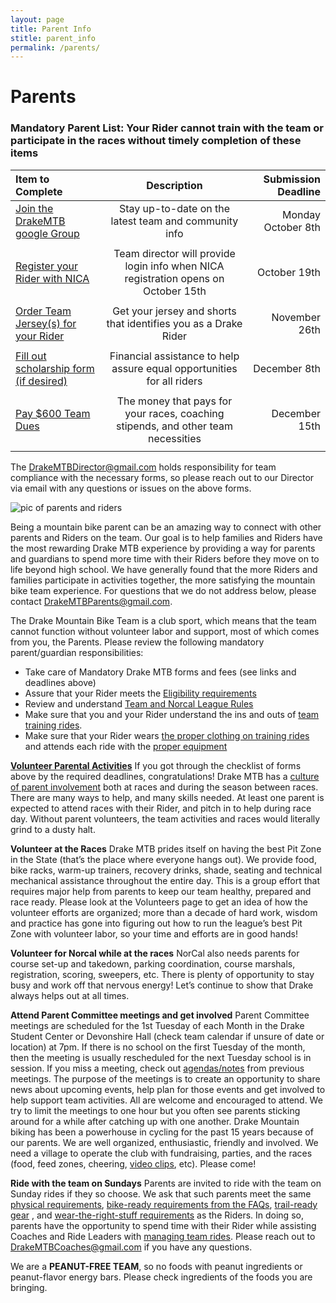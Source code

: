 ```yaml
---
layout: page
title: Parent Info
stitle: parent_info
permalink: /parents/
---
```

# Parents

<!--- Welcome	to	the	Drake	Mountain	Bike	Team	for	2017/18!	We	are	excited	to	see	the	returning	riders	and	to	welcome	new	riders	to	the	team.  The	season	is	starting	with	a	new	event	–	<b>a	team	ride	and	camping	trip	in	Olema	on	October	14-15</b>. This	trip	will	be	a	great	way	to	reconnect	with	your	teammates	from	last	year	and	get	to know	the	new	riders.	Because	this	camping	trip	and	all	mountain	bike	team	activities	are considered	field	trips,	everyone	needs	to	complete	a	[pile	of	paperwork]({{site.baseurl}}/images/2017_Tam_District_Field_Trip_Forms_Packet.pdf) as well as the [Rider Registration Form]({{site.baseurl}}/register) before	participating	in this or any	other team	activities. --->

<!--- These items must be completed	by Sunday,	September	17.	LATE	OR	INCOMPLETE	SUBMITTALS	=	NO OLEMA	CAMPING	TRIP ON OCTOBER 14th, NO EXCEPTIONS! The	due	date	is	imposed	by	the	School	District, not by us,	to	allow	for	District	Board	approval	of	the camping	trip.	--->

<!--- **** Checklist	of	items you need to complete in [the pile	of	paperwork]({{site.baseurl}}/images/2017_Tam_District_Field_Trip_Forms_Packet.pdf) ...please	complete	all	forms,	even	if	you’re	not	sure	if	you will	drive	or	attend:	**** --->
<!--- * Notice	and	Permission	to	Participate	&	Release	of	Liability	--->
<!--- * Field	Trip	Permission	Form --->
<!--- * Adult	Field	Trip	Waiver	(include	both	parents/guardians	on	this	form)	 --->
<!--- * Driver	Certification	Form	(include	both	parents/guardians	on	this	form) -  please attach	copy	of	auto	insurance	policy	declarations	page	showing	name	of policy	holder,	coverage	levels,	and	effective	dates, and if a	student	will	drive,	include	copy	of	student’s	drivers	license --->
<!--- * Field	Trip	Release,	Waiver	of	Liability,	and	Indemnity	Agreement	---> 



<!---||||
| [Participate in Fundraising $250 for the team](URL tbd)| Raise $250 that - in addition to $350 in Dues - pays for races, coaching stipends, and team necessities | December 15th | --->

<!--- | [Tam District Field Trip Forms Approval Packet]({{site.baseurl}}/images/DrakeMTB_ParentForms_10-10-18.pdf) | ALL of these pages must be printed, filled out, and emailed to Lynn Valdivia at <DrakeMTBDirector@gmail.com> or dropped off either at 26 Humbold Ave San Anselmo or to Jolie Jacobs at the Drake High Main Office | Monday October 8th |
||||
| [Register for the Drake Team]({{site.baseurl}}/register) | Information the team and school needs to allow participation in this club sport | Monday October 8th |
||||
 --->

### Mandatory Parent List: Your Rider cannot train with the team or participate in the races without timely completion of these items <a name="mandatory"></a>

| Item to Complete  | Description  | Submission Deadline |
|:-------------|:---------------:| -------------:|
| [Join the DrakeMTB google Group](https://docs.google.com/forms/d/e/1FAIpQLScCDynLJepyBTFAzqfZI9dTpCWTGCgzkQdhY0TSY6LIkXKXKg/viewform) | Stay up-to-date on the latest team and community info |         Monday October 8th |
||||
| [Register your Rider with NICA](https://pitzone.nationalmtb.org/users/sign_in) | Team  director will provide login info when NICA registration opens on October 15th |            October 19th |
||||
| [Order Team Jersey(s) for your Rider](http://teamorder.serviziocorse.com/index.aspx?pc=6B27AE78-6B8F-4D1B-890C-86543984B5BD)| Get your jersey and shorts that identifies you as a Drake Rider | November 26th |
||||
| <a name="scholarship"></a>[Fill out scholarship form (if desired)](https://docs.google.com/forms/d/e/1FAIpQLSeWkgcqptHvln2eCe7VbFGzbxWAns1AbNXNwN6X0rM6yG6ojg/viewform) | Financial assistance to help assure equal opportunities for all riders |  December 8th |
||||
| [Pay $600 Team Dues](https://docs.google.com/document/d/1lSemjzSGjtNW6NN2r0SL7BZzZinsvTsERGlHIA_sqp8/edit?usp=sharing)| The money that pays for your races, coaching stipends, and other team necessities | December 15th |
||||

The <DrakeMTBDirector@gmail.com> holds responsibility for team compliance with the necessary forms, so please reach out to our Director via email with any questions or issues on the above forms.

![pic of parents and riders]({{site.baseurl}}/images/parents-riders.jpg)

Being a mountain bike parent can be an amazing way to connect with other parents and Riders on the team. Our goal is to help families and Riders have the most rewarding Drake MTB experience by providing a way for parents and guardians to spend more time with their Riders before they move on to life beyond high school. We have generally found that the more Riders and families participate in activities together, the more satisfying the mountain bike team experience. For questions that we do not address below, please contact <DrakeMTBParents@gmail.com>.

The Drake Mountain Bike Team is a club sport, which means that the team cannot function without volunteer labor and support, most of which comes from you, the Parents.  Please review the following mandatory parent/guardian responsibilities:

* Take care of Mandatory Drake MTB forms and fees (see links and deadlines above)
* Assure that your Rider meets the [Eligibility requirements]({{site.baseurl}}/eligibility)
* Review and understand [Team and Norcal League Rules]({{site.baseurl}}/rules)
* Make sure that you and your Rider understand the ins and outs of [team training rides]({{site.baseurl}}/practices).  
* Make sure that your Rider wears [the proper clothing on training rides]({{site.baseurl}}/images/what_to_wear_v2.pdf) and attends each ride with the [proper equipment]({{site.baseurl}}/images/what_to_bring.jpg)

[**Volunteer Parental Activities**]({{site.baseurl}}/volunteer)
If you got through the checklist of forms above by the required deadlines, congratulations! Drake MTB has a [culture of parent involvement]({{site.baseurl}}/volunteer) both at races and during the season between races. There are many ways to help, and many skills needed. At least one parent is expected to attend races with their Rider, and pitch in to help during race day. Without parent volunteers, the team activities and races would literally grind to a dusty halt.

**Volunteer at the Races**
Drake MTB prides itself on having the best Pit Zone in the State (that’s the place where everyone hangs out). We provide food, bike racks, warm-up trainers, recovery drinks, shade, seating and technical mechanical assistance throughout the entire day. This is a group effort that requires major help from parents to keep our team healthy, prepared and race ready. Please look at the Volunteers page to get an idea of how the volunteer efforts are organized; more than a decade of hard work, wisdom and practice has gone into figuring out how to run the league’s best Pit Zone with volunteer labor, so your time and efforts are in good hands!

**Volunteer for Norcal while at the races**
NorCal also needs parents for course set-up and takedown, parking coordination, course marshals, registration, scoring, sweepers, etc. There is plenty of opportunity to stay busy and work off that nervous energy! Let’s continue to show that Drake always helps out at all times.

**Attend Parent Committee meetings and get involved**<a name="committees"></a>
Parent Committee meetings are scheduled for the 1st Tuesday of each Month in the Drake Student Center or Devonshire Hall (check team calendar if unsure of date or location) at 7pm. If there is no school on the first Tuesday of the month, then the meeting is usually rescheduled for the next Tuesday school is in session. If you miss a meeting, check out [agendas/notes]({{site.baseurl}}/meetings) from previous meetings. The purpose of the meetings is to create an opportunity to share news about upcoming events, help plan for those events and get involved to help support team activities. All are welcome and encouraged to attend. We try to limit the meetings to one hour but you often see parents sticking around for a while after catching up with one another. Drake Mountain biking has been a powerhouse in cycling for the past 15 years because of our parents. We are well organized, enthusiastic, friendly and involved. We need a village to operate the club with fundraising, parties, and the races (food, feed zones, cheering, [video clips]({{site.baseurl}}/media), etc). Please come!

**Ride with the team on Sundays**
Parents are invited to ride with the team on Sunday rides if they so choose.  We ask that such parents meet the same [physical requirements]({{site.baseurl}}/eligibility), [bike-ready requirements from the FAQs]({{site.baseurl}}/faq.md), [trail-ready gear]({{site.baseurl}}/images/what_to_bring.jpg) , and [wear-the-right-stuff requirements]({{site.baseurl}}/images/what_to_wear_v2.pdf) as the Riders.  In doing so, parents have the opportunity to spend time with their Rider while assisting Coaches and Ride Leaders with [managing team rides]({{site.baseurl}}/practices).  Please reach out to <DrakeMTBCoaches@gmail.com> if you have any questions.

We are a **PEANUT-FREE TEAM**, so no foods with peanut ingredients or peanut-flavor energy bars. Please check ingredients of the foods you are bringing.
